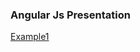 ### Angular Js Presentation

[Example1](https://github.com/psahni/slides/blob/master/angular-js/code/app/views/main.html)
